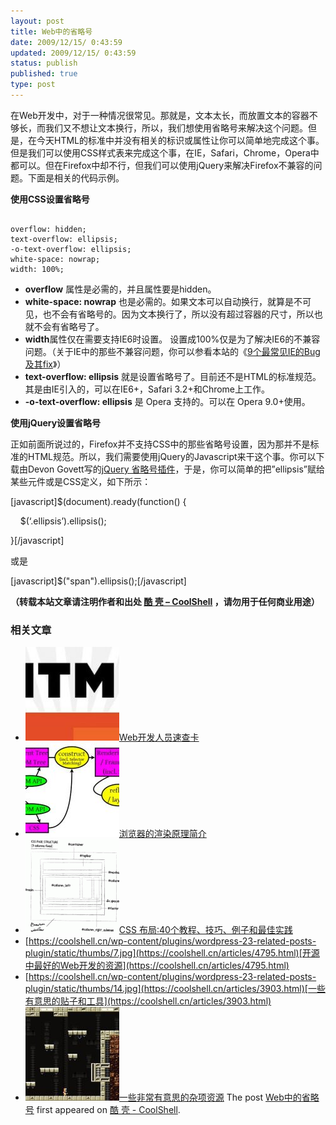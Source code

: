 ```yaml
---
layout: post
title: Web中的省略号
date: 2009/12/15/ 0:43:59
updated: 2009/12/15/ 0:43:59
status: publish
published: true
type: post
---
```


在Web开发中，对于一种情况很常见。那就是，文本太长，而放置文本的容器不够长，而我们又不想让文本换行，所以，我们想使用省略号来解决这个问题。但是，在今天HTML的标准中并没有相关的标识或属性让你可以简单地完成这个事。但是我们可以使用CSS样式表来完成这个事，在IE，Safari，Chrome，Opera中都可以。但在Firefox中却不行，但我们可以使用jQuery来解决Firefox不兼容的问题。下面是相关的代码示例。


**使用CSS设置省略号**



```

overflow: hidden;
text-overflow: ellipsis;
-o-text-overflow: ellipsis;
white-space: nowrap;
width: 100%;

```


* **overflow** 属性是必需的，并且属性要是hidden。
* **white-space: nowrap** 也是必需的。如果文本可以自动换行，就算是不可见，也不会有省略号的。因为文本换行了，所以没有超过容器的尺寸，所以也就不会有省略号了。
* **width**属性仅在需要支持IE6时设置。 设置成100%仅是为了解决IE6的不兼容问题。（关于IE中的那些不兼容问题，你可以参看本站的《[9个最常见IE的Bug及其fix](https://coolshell.cn/articles/1817.html)》）
* **text-overflow: ellipsis** 就是设置省略号了。目前还不是HTML的标准规范。其是由IE引入的，可以在IE6+，Safari 3.2+和Chrome上工作。
* **-o-text-overflow: ellipsis** 是 Opera 支持的。可以在 Opera 9.0+使用。


**使用jQuery设置省略号**


正如前面所说过的，Firefox并不支持CSS中的那些省略号设置，因为那并不是标准的HTML规范。所以，我们需要使用jQuery的Javascript来干这个事。你可以下载由Devon Govett写的[jQuery 省略号插件](http://devongovett.wordpress.com/2009/04/06/text-overflow-ellipsis-for-firefox-via-jquery/)，于是，你可以简单的把”ellipsis”赋给某些元件或是CSS定义，如下所示：


[javascript]$(document).ready(function() {  

    $(‘.ellipsis’).ellipsis();  

}[/javascript]


或是


[javascript]$("span").ellipsis();[/javascript]



**（转载本站文章请注明作者和出处 [酷 壳 – CoolShell](https://coolshell.cn/) ，请勿用于任何商业用途）**



### 相关文章

* [![Web开发人员速查卡](../wp-content/uploads/2011/02/1128-150x150.jpg)](https://coolshell.cn/articles/3684.html)[Web开发人员速查卡](https://coolshell.cn/articles/3684.html)
* [![浏览器的渲染原理简介](../wp-content/uploads/2013/05/Render-Process-150x150.jpg)](https://coolshell.cn/articles/9666.html)[浏览器的渲染原理简介](https://coolshell.cn/articles/9666.html)
* [![CSS 布局:40个教程、技巧、例子和最佳实践](../wp-content/uploads/2012/03/css-layouts-150x150.gif)](https://coolshell.cn/articles/6840.html)[CSS 布局:40个教程、技巧、例子和最佳实践](https://coolshell.cn/articles/6840.html)
* [https://coolshell.cn/wp-content/plugins/wordpress-23-related-posts-plugin/static/thumbs/7.jpg](https://coolshell.cn/articles/4795.html)[开源中最好的Web开发的资源](https://coolshell.cn/articles/4795.html)
* [https://coolshell.cn/wp-content/plugins/wordpress-23-related-posts-plugin/static/thumbs/14.jpg](https://coolshell.cn/articles/3903.html)[一些有意思的贴子和工具](https://coolshell.cn/articles/3903.html)
* [![一些非常有意思的杂项资源](../wp-content/uploads/2010/09/biolab-150x150.jpg)](https://coolshell.cn/articles/3013.html)[一些非常有意思的杂项资源](https://coolshell.cn/articles/3013.html)
The post [Web中的省略号](https://coolshell.cn/articles/1949.html) first appeared on [酷 壳 - CoolShell](https://coolshell.cn).